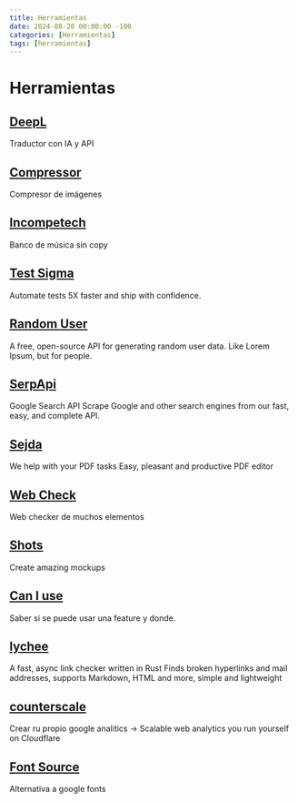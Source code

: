```yaml
---
title: Herramientas
date: 2024-08-20 00:00:00 -100
categories: [Herramientas]
tags: [herramientas]
---
```


# Herramientas

## [DeepL](https://www.deepl.com/translator)

Traductor con IA y API

## [Compressor](https://compressor.io/)

Compresor de imágenes

## [Incompetech](https://incompetech.com/)

Banco de música sin copy

## [Test Sigma](https://testsigma.com/)

Automate tests 5X faster and ship with confidence.

## [Random User](https://randomuser.me/)

A free, open-source API for generating random user data. Like Lorem Ipsum, but for people.

## [SerpApi](https://serpapi.com/)

Google Search API
Scrape Google and other search engines from our fast, easy, and complete API.

## [Sejda](https://www.sejda.com/)

We help with your PDF tasks
Easy, pleasant and productive PDF editor

## [Web Check](https://web-check.xyz/)

Web checker de muchos elementos

## [Shots](https://shots.so/)

Create amazing mockups

## [Can I use ](https://caniuse.com/)

Saber si se puede usar una feature y donde.

## [lychee](https://lychee.cli.rs/#/)

A fast, async link checker written in Rust
Finds broken hyperlinks and mail addresses, supports Markdown, HTML and more, simple and lightweight

## [counterscale](https://counterscale.dev/)

Crear ru propio google analitics -> Scalable web analytics you run yourself on Cloudflare

## [Font Source](https://fontsource.org/)

Alternativa a google fonts
